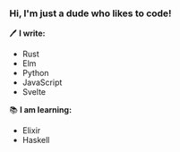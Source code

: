 ### Hi, I'm just a dude who likes to code!

🖊️ **I write:**
- Rust
- Elm
- Python
- JavaScript
- Svelte

📚 **I am learning:**
- Elixir
- Haskell
